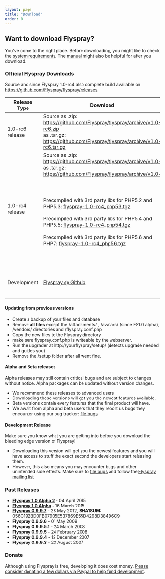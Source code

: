 ```yaml
---
layout: page
title: "Download"
order: 0
---
```


## Want to download Flyspray? 

You've come to the right place. Before downloading, you might like to check the [system requirements]({{baseurl}}/docs/requirements). The [manual]({{baseurl}}/manual) might also be helpful for after you download.

### Official Flyspray Downloads

Source and since Flyspray 1.0-rc4 also complete build available on https://github.com/Flyspray/flyspray/releases

<table class="table">
<thead>
	<tr>
		<th>Release Type</th>
		<th>Download</th>
		<th>Notes</th>
	</tr>
</thead>
<tbody>
	<tr>
		<td>1.0-rc6 release</td>
		<td>Source as .zip:<br/>
		<a href="https://github.com/Flyspray/flyspray/archive/v1.0-rc6.zip">https://github.com/Flyspray/flyspray/archive/v1.0-rc6.zip</a><br/>as .tar.gz:<br/>
		<a href="https://github.com/Flyspray/flyspray/archive/v1.0-rc6.tar.gz">https://github.com/Flyspray/flyspray/archive/v1.0-rc6.tar.gz</a>
		</td>
		<td>Security release</td>
	</tr>	
	<tr>
		<td rowspan="2">1.0-rc4 release</td>
		<td colspan="2">Source as .zip:<br/>
		<a href="https://github.com/Flyspray/flyspray/archive/v1.0-rc4.zip">https://github.com/Flyspray/flyspray/archive/v1.0-rc4.zip</a><br/>as .tar.gz:<br/>
		<a href="https://github.com/Flyspray/flyspray/archive/v1.0-rc4.tar.gz">https://github.com/Flyspray/flyspray/archive/v1.0-rc4.tar.gz</a>
		</td>
	</tr>
	<tr>
		<td>Precompiled with 3rd party libs for PHP5.2 and PHP5.3: 
		<a href="https://github.com/Flyspray/flyspray/releases/download/v1.0-rc4/flyspray-1.0-rc4_php53.tgz">flyspray-1.0-rc4_php53.tgz</a>
		<br/><br/>Precompiled with 3rd party libs for PHP5.4 and PHP5.5: 
		<a href="https://github.com/Flyspray/flyspray/releases/download/v1.0-rc4/flyspray-1.0-rc4_php54.tgz">flyspray-1.0-rc4_php54.tgz</a>
		<br/><br/>Precompiled with 3rd party libs for PHP5.6 and PHP7:
		<a href="https://github.com/Flyspray/flyspray/releases/download/v1.0-rc4/flyspray-1.0-rc4_php56.tgz">flyspray-1.0-rc4_php56.tgz</a>
		</td>
		<td>For people who cannot run composer on command line on their web hosting: releases that contain all required 3rd party libraries in one .tgz for different versions of PHP</td>
	</tr>
	<tr>
		<td>Development</td>
		<td><a href="https://github.com/flyspray/flyspray">Flyspray @ Github</a></td>
		<td> See <a href="/manual/devel_version">Installing from Github</a> - not recommended for production</td>
	</tr>
</tbody>
</table>

#### Updating from previous versions 

  * Create a backup of your files and database
  * Remove **all files** except the /attachments/ , /avatars/ (since FS1.0 alpha), /vendors/ directories and /flyspray.conf.php
   * Copy the new files to the Flyspray directory
  * make sure flyspray.conf.php is writeable by the webserver.
  * Run the upgrader at http://yourflyspray/setup/ (detects upgrade needed and guides you)
  * Remove the /setup folder after all went fine.


#### Alpha and Beta releases

Alpha releases may still contain critical bugs and are subject to changes without notice. Alpha packages can be updated without version changes.

* We recommend these releases to advanced users
* Downloading these versions will get you the newest features available.
* Beta versions contain every features that the final product will have.
* We await from alpha and beta users that they report us bugs they encounter using our bug tracker: [file bugs](http://bugs.flyspray.org)


#### Development Release

Make sure you know what you are getting into before you download the bleeding edge version of Flyspray!

* Downloading this version will get you the newest features and you will have access to stuff the exact second the developers start releasing them.
* However, this also means you may encounter bugs and other unintended side effects. Make sure to [file bugs](http://bugs.flyspray.org) and follow the [Flyspray mailing list]({{baseurl}}/community/mailing-list)
 

### Past Releases
 *  **[Flyspray 1.0 Alpha 2](http://flyspray.org/packed/flyspray-1.0.alpha2.zip)** - 04 April 2015
 *  **[Flyspray 1.0 Alpha](http://flyspray.org/packed/flyspray-1.0.alpha.zip)** - 16 March 2015
 *  **[Flyspray 0.9.9.7](http://flyspray.org/packed/flyspray-0.9.9.7.zip)** - 28 May 2012, <strong>SHA1SUM:</strong> 056C192BD0FB07905E537869E55D4298D384D6C9
 *  **Flyspray 0.9.9.6** - 01 May 2009
 *  **Flyspray 0.9.9.5.1** - 24 March 2008
 *  **Flyspray 0.9.9.5** - 24 February 2008
 *  **Flyspray 0.9.9.4** - 12 December 2007
 *  **Flyspray 0.9.9.3** - 23 August 2007

### Donate
Although using Flyspray is free, developing it does cost money. [Please consider donating a few dollars via Paypal to help fund development](https://www.paypal.com/xclick/business=connect@thevelozgroup.com&amp;item_name=Flyspray+Donation&amp;no_shipping=1&amp;no_note=1&amp;tax=0).
